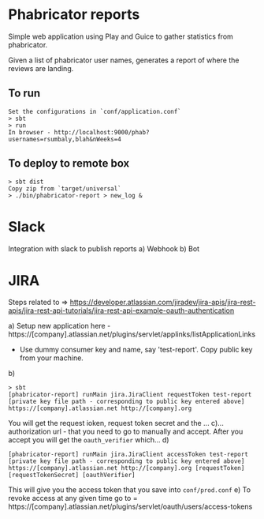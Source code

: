 # Phabricator reports

Simple web application using Play and Guice to gather statistics from phabricator. 

Given a list of phabricator user names, generates a report of where the reviews are landing. 

## To run
```
Set the configurations in `conf/application.conf`
> sbt
> run 
In browser - http://localhost:9000/phab?usernames=rsumbaly,blah&nWeeks=4
```

## To deploy to remote box
```
> sbt dist
Copy zip from `target/universal`
> ./bin/phabricator-report > new_log &
```

# Slack 

Integration with slack to publish reports
a) Webhook
b) Bot

# JIRA

Steps related to => https://developer.atlassian.com/jiradev/jira-apis/jira-rest-apis/jira-rest-api-tutorials/jira-rest-api-example-oauth-authentication

a) Setup new application here - https://[company].atlassian.net/plugins/servlet/applinks/listApplicationLinks
- Use dummy consumer key and name, say 'test-report'. Copy public key from your machine. 

b) 
```
> sbt
[phabricator-report] runMain jira.JiraClient requestToken test-report [private key file path - corresponding to public key entered above] https://[company].atlassian.net http://[company].org
```
You will get the request ioken, request token secret and the ...
c)... authorization url - that you need to go to manually and accept. After you accept you will get the `oauth_verifier` which...
d) 
```
[phabricator-report] runMain jira.JiraClient accessToken test-report [private key file path - corresponding to public key entered above] https://[company].atlassian.net http://[company].org [requestToken] [requestTokenSecret] [oauthVerifier]
```
This will give you the access token that you save into `conf/prod.conf`
e) To revoke access at any given time go to = https://[company].atlassian.net/plugins/servlet/oauth/users/access-tokens
